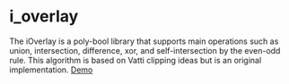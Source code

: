 # i_overlay
The iOverlay is a poly-bool library that supports main operations such as union, intersection, difference, xor, and self-intersection by the even-odd rule. This algorithm is based on Vatti clipping ideas but is an original implementation.
[Demo](https://ishape-rust.github.io/i_shape_js/demo/stars_demo.html)
